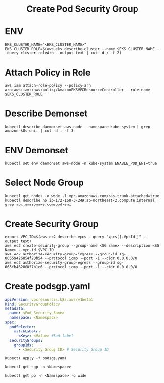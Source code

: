 <h1 align="center"> Create Pod Security Group </h1>

# ENV
```shell
EKS_CLUSTER_NAME="<EKS_CLUSTER_NAME>"
EKS_CLUSTER_ROLE=$(aws eks describe-cluster --name $EKS_CLUSTER_NAME --query cluster.roleArn --output text | cut -d / -f 2)
```

# Attach Policy in Role
```shell
aws iam attach-role-policy --policy-arn arn:aws:iam::aws:policy/AmazonEKSVPCResourceController --role-name $EKS_CLUSTER_ROLE
```

# Describe Demonset
```shell
kubectl describe daemonset aws-node --namespace kube-system | grep amazon-k8s-cni: | cut -d : -f 3
```

# ENV Demonset
```shell
kubectl set env daemonset aws-node -n kube-system ENABLE_POD_ENI=true
```

# Select Node Group
```shell
kubectl get nodes -o wide -l vpc.amazonaws.com/has-trunk-attached=true
kubectl describe no ip-172-168-3-249.ap-northeast-2.compute.internal | grep vpc.amazonaws.com/pod-eni
```

# Create Security Group
```shell
export VPC_ID=$(aws ec2 describe-vpcs --query "Vpcs[].VpcId[]" --output text)
aws ec2 create-security-group --group-name <SG Name> --description <SG Name> --vpc-id $VPC_ID
aws ec2 authorize-security-group-ingress --group-id sg-00559426854f20b54 --protocol icmp --port -1 --cidr 0.0.0.0/0
aws ec2 authorize-security-group-egress --group-id sg-065fb462800f7b1e6 --protocol icmp --port -1 --cidr 0.0.0.0/0
```

# Create podsgp.yaml
```yaml
apiVersion: vpcresources.k8s.aws/v1beta1
kind: SecurityGroupPolicy
metadata:
  name: <Pod_Security_Name>
  namespace: <Namespace>
spec:
  podSelector:
    matchLabels:
      <Key>: <Value> #Pod label
  securityGroups:
    groupIds:
      - <Security Group ID> # Security Group ID
```

```shell
kubectl apply -f podsgp.yaml
```

```shell
kubectl get sgp -n <Namespace>
```

```shell
kubectl get po -n <Namespace> -o wide
```